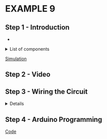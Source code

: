 # EXAMPLE 9

## Step 1 - Introduction

- 

<details>
  <summary>
    List of components
  </summary>
  
  
  1. Arduino
  2. Eight LEDs
  3. Eight Resistors
  4. Breadboard
  5. Jumpers
</details>

[Simulation](https://www.tinkercad.com/things/3OheXYhRflU-esd-gpioe9)

## Step 2 - Video

[]()

## Step 3 - Wiring the Circuit

<details>
  <summary>Details</summary>
  
  <img src="/Images/ESD-GPIO_E8.png" height="500">  <img src="/Images/IMG_20201108_124849.jpg" height="500">
</details>

## Step 4 - Arduino Programming

[Code](https://github.com/muhdman/MCTE4342-ESD/edit/main/Week4-GPIO/Example_9/Example_9.ino)
